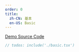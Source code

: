 ```yaml
---
order: 0
title:
  zh-CN: 基本
  en-US: Basic
---
```


[Demo Source Code](https://github.com/ant-design/ant-design-mobile-rn/blob/master/components/picker-view/demo/basic.tsx)

````jsx
// todos: include('./basic.tsx')
````
